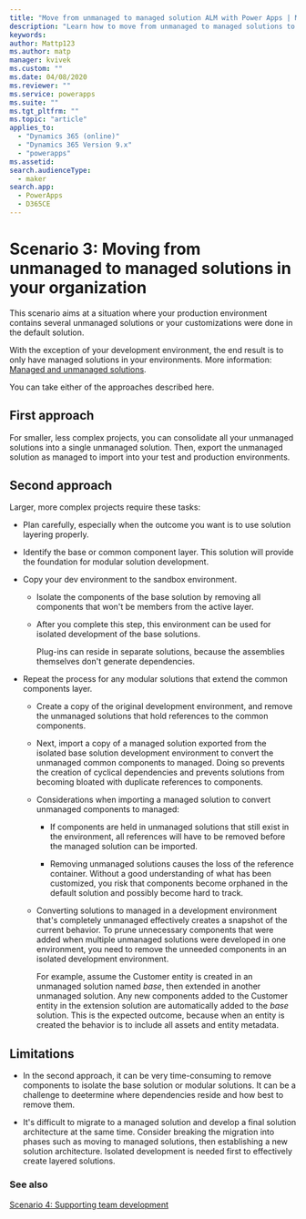 ```yaml
---
title: "Move from unmanaged to managed solution ALM with Power Apps | Microsoft Docs"
description: "Learn how to move from unmanaged to managed solutions to support ALM with Power Apps"
keywords: 
author: Mattp123
ms.author: matp
manager: kvivek
ms.custom: ""
ms.date: 04/08/2020
ms.reviewer: ""
ms.service: powerapps
ms.suite: ""
ms.tgt_pltfrm: ""
ms.topic: "article"
applies_to: 
  - "Dynamics 365 (online)"
  - "Dynamics 365 Version 9.x"
  - "powerapps"
ms.assetid: 
search.audienceType: 
  - maker
search.app: 
  - PowerApps
  - D365CE
---
```

# Scenario 3: Moving from unmanaged to managed solutions in your organization
This scenario aims at a situation where your production environment
contains several unmanaged solutions or your customizations were done in the default solution.

With the exception of your development environment, the end result is to only have managed solutions in your environments. More information: [Managed and unmanaged solutions](solution-concepts-alm.md#managed-and-unmanaged-solutions).

You can take either of the approaches described here.

## First approach

For smaller, less complex projects, you can consolidate all your unmanaged solutions into a single unmanaged solution. Then, export the unmanaged solution as managed to import into your test and production environments. 

<!-- Need more steps -->

## Second approach
Larger, more complex projects require these tasks:<!--This would be better as a numbered list, so the substeps and commentary can be clearly distinguished. -->
-   Plan carefully, especially when the outcome you want is to use solution layering properly.

-   Identify the base or common component layer. This solution will provide the
    foundation for modular solution development.
-   Copy your dev environment to the sandbox environment.
    -   Isolate the components of the base solution by removing all components
        that won't be members from the active layer<!--Edit okay? -->.

    -   After you complete this step, this environment can be used for isolated development of
        the base solutions.

        Plug-ins can reside in separate solutions, because the assemblies
            themselves don't generate dependencies.<!--Do you want this to be indented extra? You wouldn't want it to be a single, stray bullet. -->

-   Repeat the process<!--Should this say "the following process"? If this were a numbered list, you could identify which steps you mean.--> for any modular solutions that extend the common
    components layer.

    -   Create a copy of the original development environment, and remove the
        unmanaged solutions that hold references to the common components.

    -   Next, import a copy of a managed solution exported from the isolated
        base solution development environment to convert the unmanaged common
        components to managed. Doing so prevents the creation of cyclical dependencies and prevents solutions from becoming bloated with duplicate references to components.

    -   Considerations when importing a managed solution to convert unmanaged
        components to managed: 

        -   If components are held in unmanaged solutions that still exist in the
            environment, all references will have to be removed before<!--Edit okay?--> the managed
            solution can be imported.

        -   Removing unmanaged solutions causes the loss of the reference
            container. Without a good understanding of what has been
            customized, you risk that components become orphaned in the default solution and possibly become hard to track.

    -   Converting solutions to managed in a development environment that's
        completely unmanaged effectively creates a snapshot of the current
        behavior. To prune unnecessary components that were added when multiple
        unmanaged solutions were developed in one environment<!--Edit okay? The agent of action got fuzzy here.-->, you need to remove the
        unneeded components in an isolated development environment.

        For example, assume the Customer entity is created in an unmanaged
            solution named *base*, then extended in another unmanaged solution.
            Any new components added to the Customer entity in the extension
            solution are automatically added to the *base* solution. This is the expected outcome, because when an entity is created the behavior is to include all assets and entity metadata.

## Limitations 
-   In the second approach, it can be very time-consuming to remove components
    to isolate the base solution or modular solutions. It can be a challenge to deetermine where dependencies reside and how best to remove them.<!--Suggested.-->

-   It's difficult to migrate to a managed solution and
    develop a final solution architecture at the same time. Consider breaking the migration into phases such as moving to managed solutions, then establishing a new solution architecture. Isolated development is needed first to effectively create layered solutions.

###  See also
[Scenario 4: Supporting team development](team-development-alm.md)